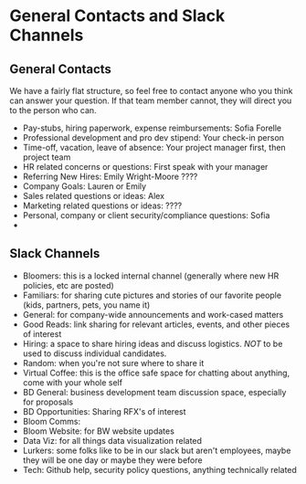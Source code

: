 # General Contacts and Slack Channels

## General Contacts

We have a fairly flat structure, so feel free to contact anyone who you think can answer your question. If that team member cannot, they will direct you to the person who can.

- Pay-stubs, hiring paperwork, expense reimbursements: Sofia Forelle
- Professional development and pro dev stipend: Your check-in person
- Time-off, vacation, leave of absence: Your project manager first, then project team
- HR related concerns or questions: First speak with your manager
- Referring New Hires: Emily Wright-Moore ????
- Company Goals: Lauren or Emily
- Sales related questions or ideas: Alex
- Marketing related questions or ideas: ????
- Personal, company or client security/compliance questions: Sofia
- 
## Slack Channels

- Bloomers: this is a locked internal channel (generally where new HR policies, etc are posted)
- Familiars: for sharing cute pictures and stories of our favorite people (kids, partners, pets, you name it)
- General: for company-wide announcements and work-cased matters
- Good Reads: link sharing for relevant articles, events, and other pieces of interest
- Hiring: a space to share hiring ideas and discuss logistics. *NOT* to be used to discuss individual candidates. 
- Random: when you're not sure where to share it
- Virtual Coffee: this is the office safe space for chatting about anything, come with your whole self
- BD General: business development team discussion space, especially for proposals
- BD Opportunities: Sharing RFX's of interest
- Bloom Comms:
- Bloom Website: for BW website updates
- Data Viz: for all things data visualization related
- Lurkers: some folks like to be in our slack but aren't employees, maybe they will be one day or maybe they were before
- Tech: Github help, security policy questions, anything technically related
